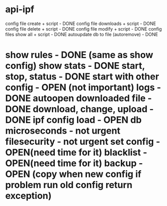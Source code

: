 api-ipf
=======
config file create + script - DONE
config file downloads + script - DONE
config file delete + script - DONE
config file modify + script - DONE
config files show all + script - DONE
autoupdate db to file (autoremove) - DONE

show rules - DONE (same as show config)
show stats - DONE
start, stop, status - DONE
start with other config - OPEN (not important)
logs - DONE
autoopen downloaded file - DONE
download, change, upload - DONE
ipf config load - OPEN
db microseconds - not urgent
filesecurity - not urgent
set config - OPEN(need time for it)
blacklist - OPEN(need time for it)
backup - OPEN (copy when new config if problem run old config return exception)
=======
